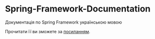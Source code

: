# Spring-Framework-Documentation
Документація по Spring Framework українською мовою

Прочитати її ви зможете за [посиланням](https://nazarparuna.github.io/Spring-Framework-Documentation/).
